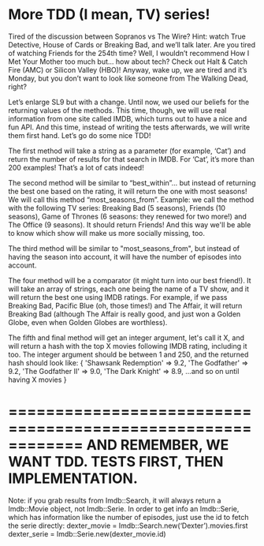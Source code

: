 # More TDD (I mean, TV) series!

Tired of the discussion between Sopranos vs The Wire? Hint: watch True Detective, House of Cards or Breaking Bad, and we’ll talk later.
Are you tired of watching Friends for the 254th time? Well, I wouldn’t recommend How I Met Your Mother too much but… how about tech? Check
out Halt & Catch Fire (AMC) or Silicon Valley (HBO)! Anyway, wake up, we are tired and it’s Monday, but you don’t want to look like
someone from The Walking Dead, right?

Let’s enlarge SL9 but with a change. Until now, we used our beliefs for the returning values of the methods. This time, though, we will
use real information from one site called IMDB, which turns out to have a nice and fun API. And this time, instead of writing the
tests afterwards, we will write them first hand. Let’s go do some nice TDD!

The first method will take a string as a parameter (for example, ‘Cat’) and return the number of results for that search in IMDB. For
‘Cat’, it’s more than 200 examples! That’s a lot of cats indeed!

The second method will be similar to “best_within”… but instead of returning the best one based on the rating, it will return the one
with most seasons! We will call this method “most_seasons_from”. Example: we call the method with the following TV series: Breaking Bad
(5 seasons), Friends (10 seasons), Game of Thrones (6 seasons: they renewed for two more!) and The Office (9 seasons). It should return Friends!
And this way we'll be able to know which show will make us more socially missing, too.

The third method will be similar to "most_seasons_from", but instead of having the season into account, it will have the number of episodes
into account.

The four method will be a comparator (it might turn into our best friend!). It will take an array of strings, each one being
the name of a TV show, and it will return the best one using IMDB ratings. For example, if we pass Breaking Bad, Pacific Blue (oh, those
times!) and The Affair, it will return Breaking Bad (although The Affair is really good, and just won a Golden Globe, even when Golden Globes
are worthless).

The fifth and final method will get an integer argument, let's call it X, and will return a hash with the top X movies following IMDB
rating, including it too. The integer argument should be between 1 and 250, and the returned hash should look like:
{
  'Shawsank Redemption' => 9.2,
  'The Godfather' => 9.2,
  'The Godfather II' => 9.0,
  'The Dark Knight' => 8.9,
  ...and so on until having X movies
}

============================================================
AND REMEMBER, WE WANT TDD. TESTS FIRST, THEN IMPLEMENTATION.
============================================================

Note: if you grab results from Imdb::Search, it will always return a Imdb::Movie object, not Imdb::Serie. In order to get info an Imdb::Serie,
which has information like the number of episodes, just use the id to fetch the serie directly:
  dexter_movie = Imdb::Search.new(‘Dexter’).movies.first
  dexter_serie = Imdb::Serie.new(dexter_movie.id)